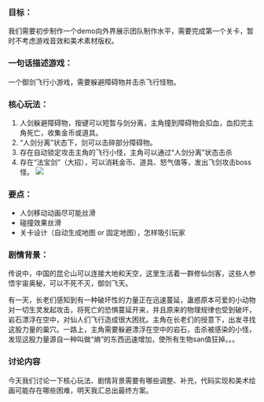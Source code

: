 ### 目标：
我们需要初步制作一个demo向外界展示团队制作水平，需要完成第一个关卡，暂时不考虑游戏音效和美术素材版权。


### 一句话描述游戏：
一个御剑飞行小游戏，需要躲避障碍物并击杀飞行怪物。

### 核心玩法：

1. 人剑躲避障碍物，按键可以短暂与剑分离，主角撞到障碍物会扣血，血扣完主角死亡，收集金币或道具。
2. “人剑分离”状态下，剑可以击碎部分障碍物。
3. 存在自动锁定攻击主角的飞行小怪，主角可以通过“人剑分离”状态击杀
4. 存在“法宝剑”（大招），可以消耗金币、道具、怒气值等，发出飞剑攻击boss怪。
![](https://gitee.com/wzc199697/tutu/raw/master/img/演示动画.gif)
### 要点：

- 人剑移动动画尽可能丝滑
- 碰撞效果丝滑
- 关卡设计（自动生成地图 or 固定地图），怎样吸引玩家

### 剧情背景：

传说中，中国的昆仑山可以连接大地和天空，这里生活着一群修仙剑客，这些人参悟宇宙奥秘，可以不死不灭，御剑飞天。

有一天，长老们感知到有一种破坏性的力量正在迅速蔓延，蛊惑原本可爱的小动物对一切生灵发起攻击，将死亡的恐惧蔓延开来，并且原来的物理规律也受到破坏，岩石漂浮在空中，对仙人们飞行造成很大困扰。主角在长老们的授意下，出发寻找这股力量的巢穴。一路上，主角需要躲避漂浮在空中的岩石，击杀被感染的小怪，发现这股力量源自一种叫做“熵”的东西迅速增加，使所有生物san值狂掉。。。


### 讨论内容
今天我们讨论一下核心玩法、剧情背景需要有哪些调整、补充，代码实现和美术绘画可能存在哪些困难，明天我汇总出最终方案。